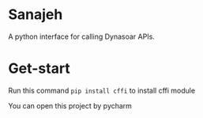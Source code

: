 # Sanajeh
A python interface for calling Dynasoar APIs.

# Get-start
Run this command `pip install cffi` to install cffi module
  
You can open this project by pycharm
